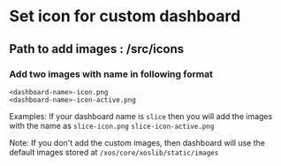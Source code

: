# Set icon for custom dashboard 

## Path to add images : <dashboard-name>/src/icons

### Add two images with name in following format 
    <dashboard-name>-icon.png
    <dashboard-name>-icon-active.png

Examples: 
    If your dashboard name is `slice`
    then you will add the images with the name as
        `slice-icon.png`
        `slice-icon-active.png`
        
        
        
        
Note: If you don't add the custom images, then dashboard will use the default images stored at `/xos/core/xoslib/static/images`